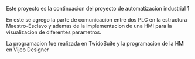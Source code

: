 Este proyecto es la continuacion del proyecto de automatizacion industrial 1

En este se agrego la parte de comunicacion entre dos PLC en la estructura Maestro-Esclavo y 
ademas de la implementacion de una HMI para la visualizacion de diferentes parametros.

La programacion fue realizada en TwidoSuite y la programacion de la HMI en Vijeo Designer
